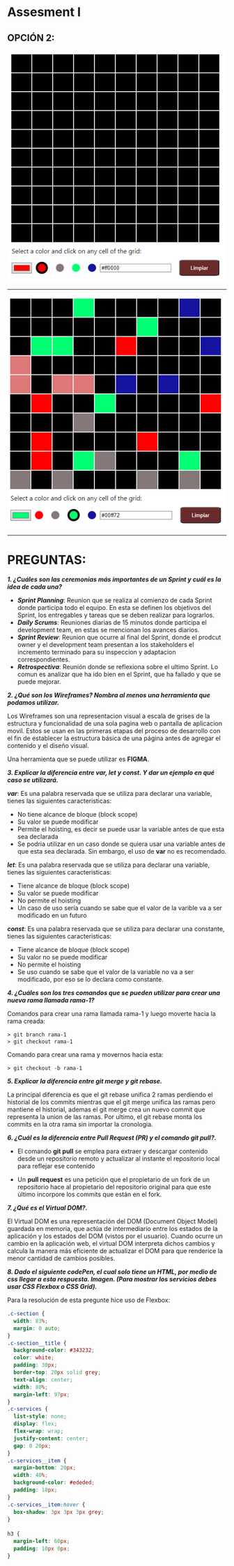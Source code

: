 # Assesment I

## OPCIÓN 2:

<img src='image/cuadriculaLimpia.png' width='500'/>
<hr>
<img src='image/cuadricula.png' width='500'/>
<hr>

# PREGUNTAS:

**_1. ¿Cuáles son las ceremonias más importantes de un Sprint y cuál es la idea de cada una?_**

- **_Sprint Planning_**: Reunion que se realiza al comienzo de cada Sprint donde participa todo el equipo. En esta se definen los objetivos del Sprint, los entregables y tareas que se deben realizar para lograrlos.
- **_Daily Scrums_**: Reuniones diarias de 15 minutos donde participa el development team, en estas se mencionan los avances diarios.
- **_Sprint Review_**: Reunion que ocurre al final del Sprint, donde el prodcut owner y el development team presentan a los stakeholders el incremento terminado para su inspeccion y adaptacion correspondientes.
- **_Retrospectiva_**: Reunión donde se reflexiona sobre el ultimo Sprint. Lo comun es analizar que ha ido bien en el Sprint, que ha fallado y que se puede mejorar.

**_2. ¿Qué son los Wireframes? Nombra al menos una herramienta que podamos utilizar._**

Los Wireframes son una representacion visual a escala de grises de la estructura y funcionalidad de una sola pagina web o pantalla de aplicacion movil. Estos se usan en las primeras etapas del proceso de desarrollo con el fin de establecer la estructura básica de una página antes de agregar el contenido y el diseño visual.

Una herramienta que se puede utilizar es **FIGMA**.

**_3. Explicar la diferencia entre var, let y const. Y dar un ejemplo en qué caso se utilizará._**

**_var_**: Es una palabra reservada que se utiliza para declarar una variable, tienes las siguientes caracteristicas:

- No tiene alcance de bloque (block scope)
- Su valor se puede modificar
- Permite el hoisting, es decir se puede usar la variable antes de que esta sea declarada
- Se podria utilizar en un caso donde se quiera usar una variable antes de que esta sea declarada. Sin embargo, el uso de **var** no es recomendado.

**_let_**: Es una palabra reservada que se utiliza para declarar una variable, tienes las siguientes caracteristicas:

- Tiene alcance de bloque (block scope)
- Su valor se puede modificar
- No permite el hoisting
- Un caso de uso sería cuando se sabe que el valor de la varible va a ser modificado en un futuro

**_const_**: Es una palabra reservada que se utiliza para declarar una constante, tienes las siguientes caracteristicas:

- Tiene alcance de bloque (block scope)
- Su valor no se puede modificar
- No permite el hoisting
- Se uso cuando se sabe que el valor de la variable no va a ser modificado, por eso se lo declara como constante.

**_4. ¿Cuáles son los tres comandos que se pueden utilizar para crear una nueva rama llamada rama-1?_**

Comandos para crear una rama llamada rama-1 y luego moverte hacia la rama creada:

```
> git branch rama-1
> git checkout rama-1
```

Comando para crear una rama y movernos hacia esta:

```
> git checkout -b rama-1
```

**_5. Explicar la diferencia entre git merge y git rebase._**

La principal diferencia es que el git rebase unifica 2 ramas perdiendo el historial de los commits mientras que el git merge unifica las ramas pero mantiene el historial, ademas el git merge crea un nuevo commit que representa la union de las ramas. Por ultimo, el git rebase monta los commits en la otra rama sin importar la cronologia.

**_6. ¿Cuál es la diferencia entre Pull Request (PR) y el comando git pull?._**

- El comando **git pull** se emplea para extraer y descargar contenido desde un repositorio remoto y actualizar al instante el repositorio local para reflejar ese contenido

- Un **pull request** es una petición que el propietario de un fork de un repositorio hace al propietario del repositorio original para que este último incorpore los commits que están en el fork.

**_7. ¿Qué es el Virtual DOM?._**

El Virtual DOM es una representación del DOM (Document Object Model) guardada en memoria, que actúa de intermediario entre los estados de la aplicación y los estados del DOM (vistos por el usuario). Cuando ocurre un cambio en la aplicación web, el virtual DOM interpreta dichos cambios y calcula la manera más eficiente de actualizar el DOM para que renderice la menor cantidad de cambios posibles.

**_8. Dado el siguiente codePen, el cual solo tiene un HTML, por medio de css llegar a esta respuesta. Imagen. (Para mostrar los servicios debes usar CSS Flexbox o CSS Grid)._**

Para la resolución de esta pregunte hice uso de Flexbox:

```css
.c-section {
  width: 83%;
  margin: 0 auto;
}
.c-section__title {
  background-color: #343232;
  color: white;
  padding: 30px;
  border-top: 20px solid grey;
  text-align: center;
  width: 80%;
  margin-left: 97px;
}
.c-services {
  list-style: none;
  display: flex;
  flex-wrap: wrap;
  justify-content: center;
  gap: 0 20px;
}
.c-services__item {
  margin-bottom: 20px;
  width: 40%;
  background-color: #ededed;
  padding: 18px;
}
.c-services__item:hover {
  box-shadow: 3px 3px 3px grey;
}

h3 {
  margin-left: 60px;
  padding: 10px 0px;
}
```
